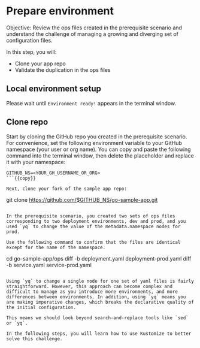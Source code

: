 # Prepare environment

Objective:
Review the ops files created in the prerequisite scenario and understand the challenge of managing a growing and diverging set of configuration files.

In this step, you will:
- Clone your app repo
- Validate the duplication in the ops files

## Local environment setup
Please wait until `Environment ready!` appears in the terminal window.

## Clone repo
Start by cloning the GitHub repo you created in the prerequisite scenario.  For convenience, set the following environment variable to your GitHub namespace (your user or org name). You can copy and paste the following command into the terminal window, then delete the placeholder and replace it with your namespace:
                                                                           
```
GITHUB_NS=<YOUR_GH_USERNAME_OR_ORG>
```{{copy}}

Next, clone your fork of the sample app repo:
```
git clone https://github.com/$GITHUB_NS/go-sample-app.git
```{{execute}}

In the prerequisite scenario, you created two sets of ops files corresponding to two deployment environments, dev and prod, and you used `yq` to change the value of the metadata.namespace nodes for prod.

Use the following command to confirm that the files are identical except for the name of the namespace.

```
cd go-sample-app/ops
diff -b deployment.yaml deployment-prod.yaml
diff -b service.yaml service-prod.yaml
```{{execute}}

Using `yq` to change a single node for one set of yaml files is fairly straightforward. However, this approach can become complex and difficult to manage as you introduce more environments, and more differences between environments. In addition, using `yq` means you are making imperative changes, which breaks the declarative quality of the initial configuration.

This means we should look beyond search-and-replace tools like `sed` or `yq`. 

In the following steps, you will learn how to use Kustomize to better solve this challenge.
